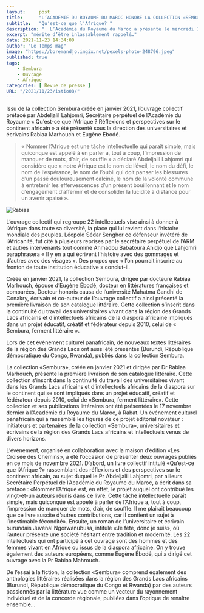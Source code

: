 ```yaml
---
layout:     post
title:      "L’ACADEMIE DU ROYAUME DU MAROC HONORE LA COLLECTION «SEMBURA»"
subtitle:   "Qu'est-ce que l'Afrique? "
description: "  L’Académie du Royaume du Maroc a présenté le mercredi 17 novembre 2021 les premières parutions littéraires de la «Collection Sembura» dont l’ouvrage collectif « Qu’est-ce que l’Afrique ? ». Un ouvrage collectif d’intellectuels africains et de la diaspora préfacé par le professeur Abdeljalil Lahjomri, Secrétaire perpétuel de l’ARM et édité par les éditions « La Croisée des chemins à Casablanca "
excerpt: "mérite d’être inlassablement rappelé…"
date: 2021-11-23 14:34:00
author: "Le Temps mag"
image: "https://boremandjo.imgix.net/pexels-photo-248796.jpeg"
published: true 
tags:
    - Sembura 
    - Ouvrage 
    - Afrique
categories: [ Revue de presse ]
URL: "/2021/11/23/istio08/"
---
```


Issu de la collection Sembura créée en janvier 2021, l’ouvrage collectif préfacé par Abdeljalil Lahjomri, Secrétaire perpétuel de l’Académie du Royaume « Qu’est-ce que l’Afrique ? Réflexions et perspectives sur le continent africain » a été présenté sous la direction des universitaires et écrivains Rabiaa Marhouch et Eugène Ebodé.

> « Nommer l’Afrique est une tâche intellectuelle qui paraît simple, mais quiconque est appelé à en parler a, tout à coup, l’impression de manquer de mots, d’air, de souffle » a déclaré Abdeljalil Lahjomri qui considère que « notre Afrique est le nom de l’éveil, le nom du défi, le nom de l’espérance, le nom de l’oubli qui doit panser les blessures d’un passé douloureusement calciné, le nom de la volonté commune à entretenir les effervescences d’un présent bouillonnant et le nom d’engagement d’affermir et de consolider la lucidité à distance pour un avenir apaisé ».

![Rabiaa](https://boremandjo.imgix.net/11-22-12-35-04_5.jpg)

L’ouvrage collectif qui regroupe 22 intellectuels vise ainsi à donner à l’Afrique dans toute sa diversité, la place qui lui revient dans l’histoire mondiale des peuples. Léopold Sédar Senghor ce défenseur invétéré de l’Africanité, fut cité à plusieurs reprises par le secrétaire perpétuel de l’ARM et autres intervenants tout comme Ahmadou Babatoura Ahidjo que Lahjomri paraphrasera « Il y en a qui écrivent l’histoire avec des gommages et d’autres avec des visages ». Des propos que « l’on pourrait inscrire au fronton de toute institution éducative » conclut-il.

Créée en janvier 2021, la collection Sembura, dirigée par docteure Rabiaa Marhouch, épouse d’Eugène Ébodé, docteur en littératures françaises et comparées, Docteur honoris causa de l’université Mahatma Gandhi de Conakry, écrivain et co-auteur de l’ouvrage collectif a ainsi présenté la première livraison de son catalogue littéraire. Cette collection s’inscrit dans la continuité du travail des universitaires vivant dans la région des Grands Lacs africains et d’intellectuels africains de la diaspora africaine impliqués dans un projet éducatif, créatif et fédérateur depuis 2010, celui de « Sembura, ferment littéraire ».

Lors de cet événement culturel panafricain, de nouveaux textes littéraires de la région des Grands Lacs ont aussi été présentés (Burundi, République démocratique du Congo, Rwanda), publiés dans la collection Sembura.

La collection «Sembura», créée en janvier 2021 et dirigée par Dr Rabiaa Marhouch, présente la première livraison de son catalogue littéraire. Cette collection s’inscrit dans la continuité du travail des universitaires vivant dans les Grands Lacs africains et d’intellectuels africains de la diaspora sur le continent qui se sont impliqués dans un projet éducatif, créatif et fédérateur depuis 2010, celui de «Sembura, ferment littéraire». Cette collection et ses publications littéraires ont été présentées le 17 novembre dernier à l’Académie du Royaume du Maroc, à Rabat. Un événement culturel panafricain qui a rassemblé les figures de ce projet éditorial novateur : initiateurs et partenaires de la collection «Sembura», universitaires et écrivains de la région des Grands Lacs africains et intellectuels venus de divers horizons.

L’événement, organisé en collaboration avec la maison d’édition «Les Croisée des Chemins», a été l’occasion de présenter deux ouvrages publiés en ce mois de novembre 2021. D’abord, un livre collectif intitulé «Qu’est-ce que l’Afrique ?» rassemblant des réflexions et des perspectives sur le continent africain, au sujet duquel le Pr Abdeljalil Lahjomri, par ailleurs Secrétaire Perpétuel de l’Académie du Royaume du Maroc, a écrit dans sa préface : «Nommer l’Afrique est, en effet, le projet auquel ont contribué les vingt-et-un auteurs réunis dans ce livre. Cette tâche intellectuelle paraît simple, mais quiconque est appelé à parler de l’Afrique a, tout à coup, l’impression de manquer de mots, d’air, de souffle. Il me plairait beaucoup que ce livre suscite d’autres contributions, car il contient un sujet à l’inestimable fécondité». Ensuite, un roman de l’universitaire et écrivain burundais Juvénal Ngorwanubusa, intitulé «Je fête, donc je suis», où l’auteur présente une société hésitant entre tradition et modernité. Les 22 intellectuels qui ont participé à cet ouvrage sont des hommes et des femmes vivant en Afrique ou issus de la diaspora africaine. On y trouve également des auteurs européens, comme Eugène Ébodé, qui a dirigé cet ouvrage avec la Pr Rabiaa Mahrouch.

De l’essai à la fiction, la collection «Sembura» comprend également des anthologies littéraires réalisées dans la région des Grands Lacs africains (Burundi, République démocratique du Congo et Rwanda) par des auteurs passionnés par la littérature vue comme un vecteur du rayonnement individuel et de la concorde régionale, publiées dans l’optique de renaître ensemble…

